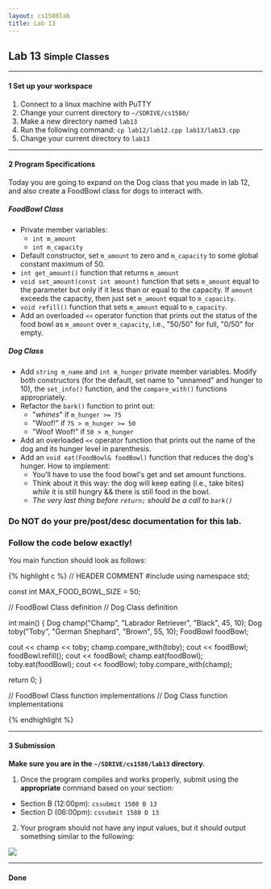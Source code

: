 ```yaml
---
layout: cs1580lab
title: Lab 13
---
```


## Lab 13 <small>Simple Classes</small>

---

#### <span class="badge">1</span> Set up your workspace

1. Connect to a linux machine with PuTTY
2. Change your current directory to `~/SDRIVE/cs1580/`
3. Make a new directory named `lab13`
4. Run the following command: `cp lab12/lab12.cpp lab13/lab13.cpp`
5. Change your current directory to `lab13`

---

#### <span class="badge">2</span> Program Specifications

Today you are going to expand on the Dog class that you made in lab 12, and also create a FoodBowl class for dogs to interact with.

##### FoodBowl Class

- Private member variables:
  - `int m_amount`
  - `int m_capacity`
- Default constructor, set `m_amount` to zero and `m_capacity` to some global constant maximum of 50.
- `int get_amount()` function that returns `m_amount`
- `void set_amount(const int amount)` function that sets `m_amount` equal to the parameter but only if it less than or equal to the capacity.  If `amount` exceeds the capacity, then just set `m_amount` equal to `m_capacity`.
- `void refill()` function that sets `m_amount` equal to `m_capacity`.
- Add an overloaded `<<` operator function that prints out the status of the food bowl as `m_amount` over `m_capacity`, i.e., "50/50" for full, "0/50" for empty.

##### Dog Class

- Add `string m_name` and `int m_hunger` private member variables.  Modify both constructors (for the default, set name to "unnamed" and hunger to 10), the `set_info()` function, and the `compare_with()` functions appropriately.
- Refactor the `bark()` function to print out:
  - "*whines*" if `m_hunger >= 75`
  - "Woof!" if `75 > m_hunger >= 50`
  - "Woof Woof!" if `50 > m_hunger`
- Add an overloaded `<<` operator function that prints out the name of the dog and its hunger level in parenthesis.
- Add an `void eat(FoodBowl& foodBowl)` function that reduces the dog's hunger.  How to implement:
  - You'll have to use the food bowl's get and set amount functions.
  - Think about it this way: the dog will keep eating (i.e., take bites) *while* it is still hungry && there is still food in the bowl.
  - *The very last thing before `return;` should be a call to `bark()`*

### Do NOT do your pre/post/desc documentation for this lab.

### Follow the code below exactly!

You main function should look as follows:

{% highlight c %}
// HEADER COMMENT
#include <iostream>
using namespace std;

const int MAX_FOOD_BOWL_SIZE = 50;

// FoodBowl Class definition
// Dog Class definition

int main()
{
  Dog champ("Champ", "Labrador Retriever", "Black", 45, 10);
  Dog toby("Toby", "German Shephard", "Brown", 55, 10);
  FoodBowl foodBowl;

  cout << champ << toby;
  champ.compare_with(toby);
  cout << foodBowl;
  foodBowl.refill();
  cout << foodBowl;
  champ.eat(foodBowl);
  toby.eat(foodBowl);
  cout << foodBowl;
  toby.compare_with(champ);

  return 0;
}

// FoodBowl Class function implementations
// Dog Class function implementations

{% endhighlight %}

---

#### <span class="badge">3</span> Submission

**Make sure you are in the `~/SDRIVE/cs1580/lab13` directory.**

1. Once the program compiles and works properly, submit using the **appropriate** command based on your section:
  - Section B (12:00pm): `cssubmit 1580 B 13`
  - Section D (06:00pm): `cssubmit 1580 D 13`
2. Your program should not have any input values, but it should output something similar to the following:

<img src="{{site.baseurl}}/cs1580/images/lab13-output.png"
     class="img-responsive" />

---

#### <span class="badge"><i class="fa fa-check"></i></span> Done
